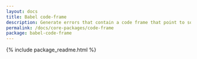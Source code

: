 ```yaml
---
layout: docs
title: Babel code-frame
description: Generate errors that contain a code frame that point to source locations
permalink: /docs/core-packages/code-frame
package: babel-code-frame
---
```


{% include package_readme.html %}
